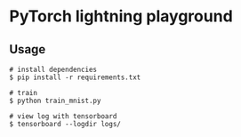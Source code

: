 # PyTorch lightning playground

## Usage

```
# install dependencies
$ pip install -r requirements.txt

# train
$ python train_mnist.py
```

```
# view log with tensorboard
$ tensorboard --logdir logs/
```

